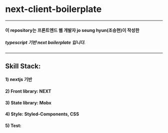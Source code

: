 # next-client-boilerplate

---

#### 이 repository는 프론트엔드 웹 개발자 jo seung hyun(조승현)이 작성한

##### typescript 기반 next boilerplate 입니다.

---

## Skill Stack:

#### 1) nextjs 기반

#### 2) Front library: NEXT

#### 3) State library: Mobx

#### 4) Style: Styled-Components, CSS

#### 5) Test:

